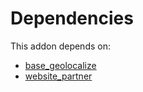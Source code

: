 # Dependencies

This addon depends on:

- [base_geolocalize](https://github.com/bringout/oca-ocb-core/tree/5d1ce43101a4d83b4ac660942e4a7a462823262f/odoo-bringout-oca-ocb-base_geolocalize)
- [website_partner](https://github.com/bringout/oca-ocb-website/tree/33ba6b76d9cd1aa463f8ac53c8c5d7bc407487ed/odoo-bringout-oca-ocb-website_partner)
